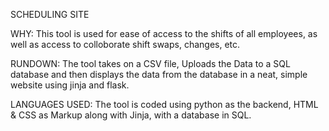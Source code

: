 SCHEDULING SITE

WHY:
This tool is used for ease of access to the shifts of all employees, as well as access to colloborate shift swaps, changes, etc.

RUNDOWN:
The tool takes on a CSV file, Uploads the Data to a SQL database and then displays the data from the database in a neat, simple website using jinja and flask.

LANGUAGES USED:
The tool is coded using python as the backend, HTML & CSS as Markup along with Jinja, with a database in SQL.
